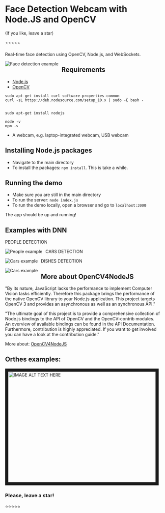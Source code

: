 # Face Detection Webcam with Node.JS and OpenCV

(If you like, leave a star)
 
:star::star::star::star::star: 

Real-time face detection using OpenCV, Node.js, and WebSockets.

<img src="https://github.com/RonnyldoSilva/face-detection-opencv-node-js/blob/master/Example_face_detection.png"
     alt="Face detection example"
     style="float: left; margin-right: 10px;" />

## Requirements

* [Node.js](http://nodejs.org/)
* [OpenCV](https://github.com/RonnyldoSilva/Install-and-Training-Tesseract-4-OCR-Opencv)

```
sudo apt-get install curl software-properties-common
curl -sL https://deb.nodesource.com/setup_10.x | sudo -E bash -


sudo apt-get install nodejs

node -v
npm -v 
```

* A webcam, e.g. laptop-integrated webcam, USB webcam

## Installing Node.js packages

* Navigate to the main directory
* To install the packages: `npm install`. This is take a while.

## Running the demo

* Make sure you are still in the main directory
* To run the server: `node index.js`
* To run the demo locally, open a browser and go to `localhost:3000`

The app should be up and running!

## Examples with DNN

PEOPLE DETECTION

<img src="https://github.com/RonnyldoSilva/face-detection-opencv-node-js/blob/master/Examples_people.png"
     alt="People example"
     style="float: left; margin-right: 10px;" />

CARS DETECTION

<img src="https://github.com/RonnyldoSilva/face-detection-opencv-node-js/blob/master/Example_cars.png"
     alt="Cars example"
     style="float: left; margin-right: 10px;" />
 
DISHES DETECTION

 <img src="https://github.com/RonnyldoSilva/face-detection-opencv-node-js/blob/master/Example_dishes.png"
     alt="Cars example"
     style="float: left; margin-right: 10px;" />

## More about OpenCV4NodeJS

"By its nature, JavaScript lacks the performance to implement Computer Vision tasks efficiently. Therefore this package brings the performance of the native OpenCV library to your Node.js application. This project targets OpenCV 3 and provides an asynchronous as well as an synchronous API."

"The ultimate goal of this project is to provide a comprehensive collection of Node.js bindings to the API of OpenCV and the OpenCV-contrib modules. An overview of available bindings can be found in the API Documentation. Furthermore, contribution is highly appreciated. If you want to get involved you can have a look at the contribution guide."

More about: [OpenCV4NodeJS](https://github.com/justadudewhohacks/opencv4nodejs)

## Orthes examples:

<a href="http://www.youtube.com/watch?feature=player_embedded&v=V1Z5dHkXyDs
" target="_blank"><img src="http://img.youtube.com/vi/V1Z5dHkXyDs/0.jpg" 
alt="IMAGE ALT TEXT HERE" width="480" height="360" border="10" /></a>

### Please, leave a star! 

:star::star::star::star::star:
